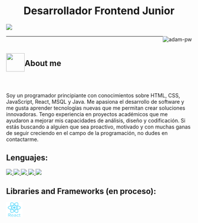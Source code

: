 ###

  
  
  <h1 align="center">Desarrollador Frontend Junior<width="30px"></h1>
   
  ![](https://github.com/halfrost/halfrost/blob/master/icons/header_.png)
  
<p><img align="right" src="https://github.com/Adam-pw/Adam-pw/blob/main/animation_500_kxa883sd.gif" alt="adam-pw" /></p>
  <hr>
<p align="center">
  <br>
</p>
 
<img align="left" src = "https://user-images.githubusercontent.com/63050133/156777293-72a6e681-2582-4a9d-ad92-09d1181d47c7.gif" width = 50px height=50px>
<h2 align="left" font-weight="bold">About me</h2>  
<br></br>
<p>
Soy un programador principiante con conocimientos sobre HTML, CSS, JavaScript, React, MSQL y Java. Me apasiona el desarrollo de software y me gusta aprender tecnologías nuevas que me permitan crear soluciones innovadoras. Tengo experiencia en proyectos académicos que me ayudaron a mejorar mis capacidades de análisis, diseño y codificación. 
 Si estás buscando a alguien que sea proactivo, motivado y con muchas ganas de seguir creciendo en el campo de la programación, no dudes en contactarme.
</p>

## Lenguajes:
<p align="left"> 
 <a href="https://www.w3.org/html/" target="_blank"> <img src="https://img.icons8.com/color/48/000000/html-5.png"/> </a> 
    <a href="https://www.w3schools.com/css/" target="_blank"> <img src="https://img.icons8.com/color/48/000000/css3.png"/> </a> 
    <a href="https://www.java.com" target="_blank"> <img src="https://img.icons8.com/color/48/000000/java-coffee-cup-logo.png"/ > </a>
    <a href="https://developer.mozilla.org/en-US/docs/Web/JavaScript" target="_blank"> <img src="https://img.icons8.com/color/48/000000/javascript.png"/> </a>
    <a style="padding-right:8px;" href="https://www.mysql.com/" target="_blank"> <img src="https://img.icons8.com/fluent/50/000000/mysql-logo.png"/> </a> 



  
   
  ##  Libraries and Frameworks (en proceso):

<p align="left"> 
   <a href="https://es.react.dev" target="_blank"> <img  src="https://github.com/devicons/devicon/blob/master/icons/react/react-original-wordmark.svg" alt="react" width="44" height="40" /> </a>
</p>

  

  
  
